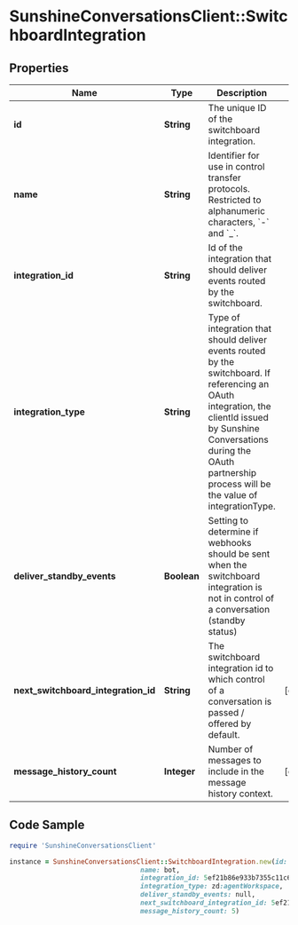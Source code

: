 # SunshineConversationsClient::SwitchboardIntegration

## Properties

Name | Type | Description | Notes
------------ | ------------- | ------------- | -------------
**id** | **String** | The unique ID of the switchboard integration. | 
**name** | **String** | Identifier for use in control transfer protocols. Restricted to alphanumeric characters, &#x60;-&#x60; and &#x60;_&#x60;. | 
**integration_id** | **String** | Id of the integration that should deliver events routed by the switchboard. | 
**integration_type** | **String** | Type of integration that should deliver events routed by the switchboard. If referencing an OAuth integration, the clientId issued by Sunshine Conversations during the OAuth partnership process will be the value of integrationType. | 
**deliver_standby_events** | **Boolean** | Setting to determine if webhooks should be sent when the switchboard integration is not in control of a conversation (standby status) | 
**next_switchboard_integration_id** | **String** | The switchboard integration id to which control of a conversation is passed / offered by default. | [optional] 
**message_history_count** | **Integer** | Number of messages to include in the message history context. | [optional] 

## Code Sample

```ruby
require 'SunshineConversationsClient'

instance = SunshineConversationsClient::SwitchboardIntegration.new(id: 5ef21b86e933b7355c11c604,
                                 name: bot,
                                 integration_id: 5ef21b86e933b7355c11c605,
                                 integration_type: zd:agentWorkspace,
                                 deliver_standby_events: null,
                                 next_switchboard_integration_id: 5ef21b86e933b7355c11c606,
                                 message_history_count: 5)
```


